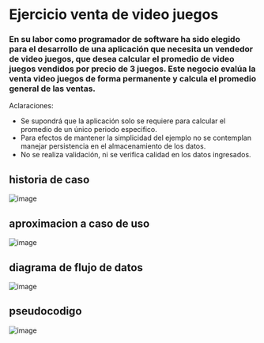 # Ejercicio venta de video juegos
### En su labor como programador de software ha sido elegido para el desarrollo de una aplicación que necesita un vendedor de video juegos, que desea calcular el promedio de video juegos vendidos por precio de 3 juegos. Este negocio evalúa la venta video juegos de forma permanente y calcula el promedio general de las ventas.
Aclaraciones:
* Se supondrá que la aplicación solo se requiere para calcular el promedio de un único periodo especifico.
* Para efectos de mantener la simplicidad del ejemplo no se contemplan manejar persistencia en el almacenamiento de los datos.
* No se realiza validación, ni se verifica calidad en los datos ingresados.
## historia de caso
![image](https://github.com/XkindredX/ejercicio1.github.io/assets/132966410/02a1f25c-a48a-447f-a2f8-2b2567aff0f9)
## aproximacion a caso de uso
![image](https://github.com/XkindredX/ejercicio1.github.io/assets/132966410/1aa2b75f-dbfe-4974-b04a-f7e77833d9e5)
## diagrama de flujo de datos
![image](https://github.com/XkindredX/ejercicio1.github.io/assets/132966410/43d74628-a725-4b06-b6b2-a77e29a60e52)
## pseudocodigo
![image](https://github.com/XkindredX/ejercicio1.github.io/assets/132966410/f1ed411b-ee1d-4746-ae3b-8d31c1aabf87)
